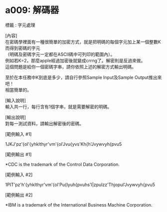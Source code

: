 
# a009: 解碼器
標籤 : 字元處理
  
[內容]  
在密碼學裡面有一種很簡單的加密方式，就是把明碼的每個字元加上某一個整數K而得到密碼的字元  
（明碼及密碼字元一定都在ASCII碼中可列印的範圍內）。  
例如若K=2，那麼apple經過加密後就變成crrng了。解密則是反過來做。  
這個問題是給你一個密碼字串，請你依照上述的解密方式輸出明碼。  
  
至於在本任務中K到底是多少，請自行參照Sample Input及Sample Output推出來吧！  
相當簡單的。  

[輸入說明]  
輸入共一行，每行含有1個字串，就是需要解密的明碼。  
  
[輸出說明]  
對每一測試資料，請輸出解密後的密碼。  
  

[範例輸入 #1] 
  
1JKJ'pz'{ol'{yhklthyr'vm'{ol'Jvu{yvs'Kh{h'Jvywvyh{pvu5  
  
[範例輸出 #1]  
  
*CDC is the trademark of the Control Data Corporation.  
  
[範例輸入 #2]  
  
1PIT'pz'h'{yhklthyr'vm'{ol'Pu{lyuh{pvuhs'I|zpulzz'Thjopul'Jvywvyh{pvu5  
  
[範例輸出 #2]  
  
*IBM is a trademark of the International Business Machine Corporation.  




